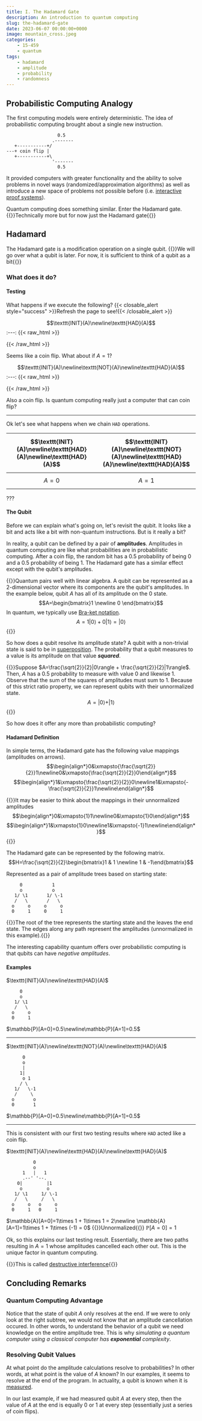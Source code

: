 ```yaml
---
title: I. The Hadamard Gate 
description: An introduction to quantum computing
slug: the-hadamard-gate
date: 2023-06-07 00:00:00+0000
image: mountain_cross.jpeg
categories:
    - 15-459
    - quantum
tags:
    - hadamard
    - amplitude
    - probability
    - randomness
---
```


## Probabilistic Computing Analogy
The first computing models were entirely deterministic. The idea of probabilistic computing brought about a single new instruction.
```goat
                   0.5
                 .-------
   +-----------+/
---+ coin flip |
   +-----------+\
                 '-------                                    
                   0.5
```
It provided computers with greater functionality and the ability to solve problems in novel ways (randomized/approximation algorithms) as well as introduce a new space of problems not possible before (i.e. [interactive proof systems](https://en.wikipedia.org/wiki/Interactive_proof_system)).


Quantum computing does something similar. Enter the Hadamard gate.
{{<box important>}}Technically more but for now just the Hadamard gate{{</box>}}

## Hadamard

The Hadamard gate is a modification operation on a single qubit.
{{<box info>}}We will go over what a qubit is later. For now, it is sufficient to think of a qubit as a bit{{</box>}}

### What does it do?

#### Testing
What happens if we execute the following?
{{< closable_alert style="success" >}}Refresh the page to see!{{< /closable_alert >}}

$$\texttt{INIT}(A)\newline\texttt{HAD}(A)$$
:---:
{{< raw_html >}}
<p id="demo1"></p>
<script>
        document.getElementById("demo1").innerHTML = "$A = " + Math.round(Math.random()) + "$";
</script>
{{< /raw_html >}}

Seems like a coin flip. What about if $A=1$?

$$\texttt{INIT}(A)\newline\texttt{NOT}(A)\newline\texttt{HAD}(A)$$
:---:
{{< raw_html >}}
<p id="demo2"></p>
<script>
        document.getElementById("demo2").innerHTML = "$A = " + Math.round(Math.random()) + "$";
</script>
{{< /raw_html >}}

Also a coin flip. Is quantum computing really just a computer that can coin flip?

---

Ok let's see what happens when we chain $\texttt{HAD}$ operations.

| $$\texttt{INIT}(A)\newline\texttt{HAD}(A)\newline\texttt{HAD}(A)$$ | $$\texttt{INIT}(A)\newline\texttt{NOT}(A)\newline\texttt{HAD}(A)\newline\texttt{HAD}(A)$$ |
| --- | --- |
| $$A=0$$ | $$A=1$$ |

???

#### The Qubit

Before we can explain what's going on, let's revisit the qubit. It looks like a bit and acts like a bit with non-quantum instructions. But is it really a bit?

In reality, a qubit can be defined by a pair of **amplitudes**. Amplitudes in quantum computing are like what probabilities are in probabilistic computing. After a coin flip, the random bit has a $0.5$ probability of being $0$ and a $0.5$ probability of being $1$. The Hadamard gate has a similar effect except with the qubit's amplitudes.

{{<box info>}}Quantum pairs well with linear algebra. A qubit can be represented as a 2-dimensional vector where its components are the qubit's amplitudes. In the example below, qubit $A$ has all of its amplitude on the $0$ state. $$A=\begin{bmatrix}1 \newline 0 \end{bmatrix}$$In quantum, we typically use [Bra-ket notation](https://en.wikipedia.org/wiki/Bra%E2%80%93ket_notation).$$A=1|0\rangle + 0|1\rangle = |0\rangle$${{</box>}}

So how does a qubit resolve its amplitude state? A qubit with a non-trivial state is said to be in [superposition](https://en.wikipedia.org/wiki/Quantum_superposition). The probability that a qubit measures to a value is its amplitude on that value ***squared***.

{{<box info>}}Suppose $A=\frac{\sqrt{2}}{2}|0\rangle + \frac{\sqrt{2}}{2}|1\rangle$. Then, $A$ has a $0.5$ probability to measure with value $0$ and likewise $1$. Observe that the sum of the squares of amplitudes must sum to $1$. Because of this strict ratio property, we can represent qubits with their unnormalized state.$$A=|0\rangle + |1\rangle$${{</box>}}

So how does it offer any more than probabilistic computing?

#### Hadamard Definition

In simple terms, the Hadamard gate has the following value mappings (amplitudes on arrows).
$$\begin{align*}0&\xmapsto{\frac{\sqrt{2}}{2}}1\newline0&\xmapsto{\frac{\sqrt{2}}{2}}0\end{align*}$$$$\begin{align*}1&\xmapsto{\frac{\sqrt{2}}{2}}0\newline1&\xmapsto{-\frac{\sqrt{2}}{2}}1\newline\end{align*}$$

{{<box info>}}It may be easier to think about the mappings in their unnormalized amplitudes$$\begin{align*}0&\xmapsto{1}1\newline0&\xmapsto{1}0\end{align*}$$$$\begin{align*}1&\xmapsto{1}0\newline1&\xmapsto{-1}1\newline\end{align*}$${{</box>}}

The Hadamard gate can be represented by the following matrix.$$H=\frac{\sqrt{2}}{2}\begin{bmatrix}1 & 1 \newline 1 & -1\end{bmatrix}$$

Represented as a pair of amplitude trees based on starting state:
```goat
     0           1
     o           o
   1/ \1       1/ \-1
   /   \       /   \
  o     o     o     o
  0     1     0     1                                       
```
{{<box info>}}The root of the tree represents the starting state and the leaves the end state. The edges along any path represent the amplitudes (unnormalized in this example).{{</box>}}

The interesting capability quantum offers over probabilistic computing is that qubits can have *negative amplitudes*.

#### Examples

$\texttt{INIT}(A)\newline\texttt{HAD}(A)$
```goat
     0
     o
   1/ \1
   /   \
  o     o
  0     1                                                   
```
$\mathbb{P}[A=0]=0.5\newline\mathbb{P}[A=1]=0.5$

---
$\texttt{INIT}(A)\newline\texttt{NOT}(A)\newline\texttt{HAD}(A)$
```goat
      0
      o
      |
     1|
      o 1
     / \
   1/   \-1
   /     \
  o       o
  0       1                                                 
```
$\mathbb{P}[A=0]=0.5\newline\mathbb{P}[A=1]=0.5$

---
This is consistent with our first two testing results where $\texttt{HAD}$ acted like a coin flip.

$\texttt{INIT}(A)\newline\texttt{HAD}(A)\newline\texttt{HAD}(A)$
```goat
          0
          o
      1   |   1
      .--' '--.
    0|         |1
     o         o
   1/ \1     1/ \-1
   /   \     /   \
  o     o   o     o
  0     1   0     1                                          
```
$\mathbb{A}[A=0]=1\times 1 + 1\times 1 = 2\newline \mathbb{A}[A=1]=1\times 1 + 1\times (-1) = 0$
{{<box important>}}Unnormalized{{</box>}}
$\mathbb{P}[A=0]=1$

Ok, so this explains our last testing result. Essentially, there are two paths resulting in $A=1$ whose amplitudes cancelled each other out. This is the unique factor in quantum computing.

{{<box info>}}This is called [destructive interference](https://en.wikipedia.org/wiki/Wave_interference){{</box>}}

## Concluding Remarks

### Quantum Computing Advantage

Notice that the state of qubit $A$ only resolves at the end. If we were to only look at the right subtree, we would not know that an amplitude cancellation occured. In other words, to understand the behavior of a qubit we need knowledge on the entire amplitude tree. This is why _simulating a quantum computer using a classical computer has **exponential** complexity_.

### Resolving Qubit Values

At what point do the amplitude calculations resolve to probabilities? In other words, at what point is the value of $A$ known? In our examples, it seems to resolve at the end of the program. In actuality, a qubit is known when it is [measured](https://en.wikipedia.org/wiki/Measurement_in_quantum_mechanics).

In our last example, if we had measured qubit $A$ at every step, then the value of $A$ at the end is equally $0$ or $1$ at every step (essentially just a series of coin flips).

